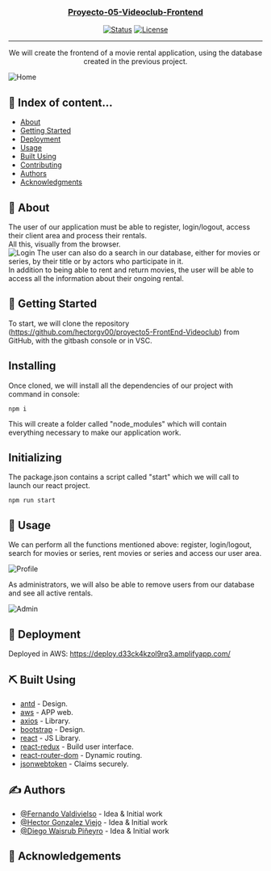 <p align="center">
  <a href="https://github.com/hectorgv00/proyecto5-FrontEnd-Videoclub" rel="noopener">
</p>

<h3 align="center">Proyecto-05-Videoclub-Frontend</h3>

<div align="center">

[![Status](https://img.shields.io/badge/status-active-success.svg)]()
[![License](https://img.shields.io/badge/license-MIT-blue.svg)](/LICENSE)

</div>

---

<p align="center"> We will create the frontend of a movie rental application, using the database created in the previous project.
    <br>
</p>

![Home](https://user-images.githubusercontent.com/109986640/205516047-d93f51a8-ecca-4465-bb22-2787ec90df39.png)

## 📝 Index of content...

- [About](#about)
- [Getting Started](#getting_started)
- [Deployment](#deployment)
- [Usage](#usage)
- [Built Using](#built_using)
- [Contributing](../CONTRIBUTING.md)
- [Authors](#authors)
- [Acknowledgments](#acknowledgement)

## 🧐 About <a name = "about"></a>

The user of our application must be able to register, login/logout, access their client area and process their rentals. 
<br> 
All this, visually from the browser.
<br>
![Login](https://user-images.githubusercontent.com/109986640/205515842-04a0404a-8b70-4503-8bd7-431f340bb140.png)
The user can also do a search in our database, either for movies or series, by their title or by actors who participate in it.
<br>
In addition to being able to rent and return movies, the user will be able to access all the information about their ongoing rental.
## 🏁 Getting Started <a name = "getting_started"></a>

To start, we will clone the repository (https://github.com/hectorgv00/proyecto5-FrontEnd-Videoclub) from GitHub,
with the gitbash console or in VSC.

## Installing

Once cloned, we will install all the dependencies of our project with command in console:

```
npm i
```

This will create a folder called "node_modules" which will contain everything necessary to make our application work.

## Initializing

The package.json contains a script called "start" which we will call to launch our react project.

```
npm run start
```

## 🎈 Usage <a name="usage"></a>

We can perform all the functions mentioned above: register, login/logout, search for movies or series, rent movies or series and access our user area.
<br>

![Profile](https://user-images.githubusercontent.com/109986640/205527734-9091fcf5-58dd-46b7-b062-b91337e68c92.png)

As administrators, we will also be able to remove users from our database and see all active rentals.

![Admin](https://user-images.githubusercontent.com/109986640/205515837-0cccdd52-c856-419e-a3b8-f42a661eafeb.png)

## 🚀 Deployment <a name = "deployment"></a>

Deployed in AWS:
https://deploy.d33ck4kzol9rq3.amplifyapp.com/

## ⛏️ Built Using <a name = "built_using"></a>

- [antd](https://ant.design/) - Design.
- [aws](https://aws.amazon.com/es/) - APP web.
- [axios](https://axios-http.com) - Library.
- [bootstrap](https://react-bootstrap.github.io/) - Design.
- [react](https://reactjs.org/) - JS Library.
- [react-redux](https://react-redux.js.org/) - Build user interface.
- [react-router-dom](https://reactrouter.com/) - Dynamic routing.
- [jsonwebtoken](https://jwt.io/) - Claims securely.

## ✍️ Authors <a name = "authors"></a>

- [@Fernando Valdivielso](https://github.com/valdidev) - Idea & Initial work
- [@Hector Gonzalez Viejo](https://github.com/hectorgv00) - Idea & Initial work
- [@Diego Waisrub Piñeyro](https://github.com/Di3LuX) - Idea & Initial work

## 🎉 Acknowledgements <a name = "acknowledgement"></a>

